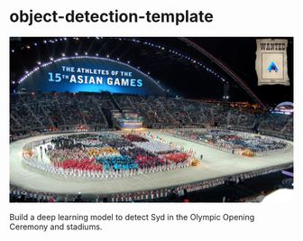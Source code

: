 # object-detection-template

![where is Syd?](images/wanted-syd.jpg)

Build a deep learning model to detect Syd in the Olympic Opening Ceremony and stadiums.